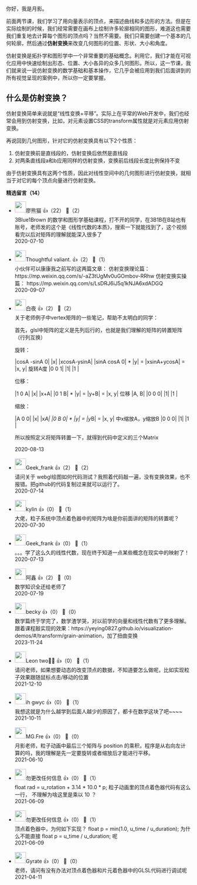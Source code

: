 你好，我是月影。

前面两节课，我们学习了用向量表示的顶点，来描述曲线和多边形的方法。但是在实际绘制的时候，我们经常需要在画布上绘制许多轮廓相同的图形，难道这也需要我们重复地去计算每个图形的顶点吗？当然不需要。我们只需要创建一个基本的几何轮廓，然后通过**仿射变换**来改变几何图形的位置、形状、大小和角度。

仿射变换是拓扑学和图形学中一个非常重要的基础概念。利用它，我们才能在可视化应用中快速绘制出形态、位置、大小各异的众多几何图形。所以，这一节课，我们就来说一说仿射变换的数学基础和基本操作，它几乎会被应用到我们后面讲到的所有视觉呈现的案例中，所以你一定要掌握。

## 什么是仿射变换？

仿射变换简单来说就是“线性变换+平移”。实际上在平常的Web开发中，我们也经常会用到仿射变换，比如，对元素设置CSS的transform属性就是对元素应用仿射变换。

再说回到几何图形，针对它的仿射变换具有以下2个性质：

1. 仿射变换前是直线段的，仿射变换后依然是直线段
2. 对两条直线段a和b应用同样的仿射变换，变换前后线段长度比例保持不变

由于仿射变换具有这两个性质，因此对线性空间中的几何图形进行仿射变换，就相当于对它的每个顶点向量进行仿射变换。
<div><strong>精选留言（14）</strong></div><ul>
<li><img src="https://static001.geekbang.org/account/avatar/00/11/6a/c4/8679ca8a.jpg" width="30px"><span>廖熊猫</span> 👍（22） 💬（2）<div>3Blue1Brown 的数学和图形学基础课程，打不开的同学，在3B1B在B站也有账号，老师发的这个是《线性代数的本质》，搜索一下就能找到了，这个视频看完以后对矩阵的理解就能深入很多了</div>2020-07-10</li><br/><li><img src="https://static001.geekbang.org/account/avatar/00/10/75/a1/be1a3bce.jpg" width="30px"><span>Thoughtful valiant.</span> 👍（2） 💬（1）<div>小伙伴可以康康我之前写的这两篇文章：
仿射变换理论篇：https:&#47;&#47;mp.weixin.qq.com&#47;s&#47;-aZ3tUgMv0uGOmbov-RRhw
仿射变换实操篇：
https:&#47;&#47;mp.weixin.qq.com&#47;s&#47;LsDRJ6iJ5q1kNJA6xdADGQ
</div>2020-09-07</li><br/><li><img src="https://static001.geekbang.org/account/avatar/00/11/d6/d6/c757b62c.jpg" width="30px"><span>白夜</span> 👍（2） 💬（2）<div>关于老师例子中vertex矩阵的一些笔记，帮助不太明白的同学：

首先，glsl中矩阵的定义是先列后行的，也就是我们理解的矩阵的转置矩阵（行列互换）

旋转：

|cosA  -sinA  0|     |x|        |xcosA-ysinA|
|sinA  cosA   0|  *  |y|   =   |xsinA+ycosA|   =  |x, y| 旋转A度
|0     0         1|      |1|        |1               |


位移：

|1  0   A|     |x|          |x+A|
|0  1   B|  *  |y|   =    |y+B|   =  |x, y| 位移 |A, B|
|0  0   0|     |1|         |1    |        


缩放：

|A  0   0|      |x|        |x*A|
|0  B   0|  *  |y|   =   |y*B|   =  |x, y| 中x缩放A，y缩放B
|0  0   0|      |1|        |1    |   


所以按照定义将矩阵转置一下，就得到代码中定义的三个Matrix</div>2020-08-13</li><br/><li><img src="https://static001.geekbang.org/account/avatar/00/1f/43/fd/cf190699.jpg" width="30px"><span>Geek_frank</span> 👍（2） 💬（2）<div>请问关于 webgl绘图如何代码测试？我照着代码敲一遍，没有变换效果，也不报错。把github的代码复制过来就可以运行了。</div>2020-07-14</li><br/><li><img src="https://static001.geekbang.org/account/avatar/00/14/9e/50/21e0beca.jpg" width="30px"><span>kylin</span> 👍（0） 💬（1）<div>大佬，粒子系统中顶点着色器中的矩阵为啥是你前面讲的矩阵的转置呢？</div>2020-07-30</li><br/><li><img src="https://static001.geekbang.org/account/avatar/00/1f/43/fd/cf190699.jpg" width="30px"><span>Geek_frank</span> 👍（0） 💬（1）<div>。。。学了这么久的线性代数，现在终于知道一点某些概念在现实中的映射了！</div>2020-07-13</li><br/><li><img src="https://static001.geekbang.org/account/avatar/00/12/c5/e9/4013a191.jpg" width="30px"><span>阿鑫</span> 👍（2） 💬（0）<div>数学知识全还给老师了</div>2020-07-19</li><br/><li><img src="https://static001.geekbang.org/account/avatar/00/0f/d3/a3/52702576.jpg" width="30px"><span>becky</span> 👍（0） 💬（0）<div>数学篇终于学完了，数学渣学哭，对以前学的向量和线性代数有了更多理解。跟着课程敲实现的效果：https:&#47;&#47;yeying0827.github.io&#47;visualization-demos&#47;#&#47;transform&#47;grain-animation，加了扭曲变换</div>2023-11-24</li><br/><li><img src="https://static001.geekbang.org/account/avatar/00/1d/f2/01/fc1aad31.jpg" width="30px"><span>Leon two✌🏻</span> 👍（0） 💬（1）<div>请问老师，如果想要动态的改变顶点的数据，不知道要怎么做呢，比如实现粒子效果跟随鼠标点击&#47;移动的位置</div>2021-12-10</li><br/><li><img src="https://static001.geekbang.org/account/avatar/00/1a/86/bb/115160a1.jpg" width="30px"><span>ih gwyc</span> 👍（0） 💬（1）<div>我想这就是为什么越学到后面人越少的原因了，都卡在数学这块了吧~~~~</div>2021-10-11</li><br/><li><img src="https://static001.geekbang.org/account/avatar/00/25/34/81/f44f2f11.jpg" width="30px"><span>MG.Fre</span> 👍（0） 💬（0）<div>月影老师，粒子动画中最后三个矩阵与 position 的乘积，程序是从右向左计算的吗，我的理解是先一定要旋转或者缩放后才能进行平移。</div>2021-06-10</li><br/><li><img src="" width="30px"><span>勿更改任何信息</span> 👍（0） 💬（1）<div>float rad = u_rotation + 3.14 * 10.0 * p;
粒子动画里的顶点着色器代码有这么一行， 不理解为啥这里是乘以 10 ？</div>2021-06-09</li><br/><li><img src="" width="30px"><span>勿更改任何信息</span> 👍（0） 💬（1）<div>顶点着色器中，为何如下实现？ 
    float p = min(1.0, u_time &#47; u_duration);
为什么不能直接     float p = u_time &#47; u_duration; 呢</div>2021-06-09</li><br/><li><img src="https://static001.geekbang.org/account/avatar/00/1f/a5/ce/e4fae1bb.jpg" width="30px"><span>Gyrate</span> 👍（0） 💬（0）<div>老师，请问有没有办法对顶点着色器和片元着色器中的GLSL代码进行调试呢</div>2021-04-11</li><br/>
</ul>